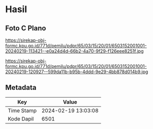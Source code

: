 # Hasil

## Foto C Plano

https://sirekap-obj-formc.kpu.go.id/771d/pemilu/pdpr/65/03/15/20/01/6503152001001-20240219-113421--e0a24d4d-66b2-4a70-9f29-f126eee8251f.jpg

https://sirekap-obj-formc.kpu.go.id/771d/pemilu/pdpr/65/03/15/20/01/6503152001001-20240219-120927--599da11b-b95b-4ddd-9e29-4bb878d014b9.jpg


## Metadata

| Key        | Value               |
| ---------- | ------------------- |
| Time Stamp | 2024-02-19 13:03:08 |
| Kode Dapil | 6501                |



